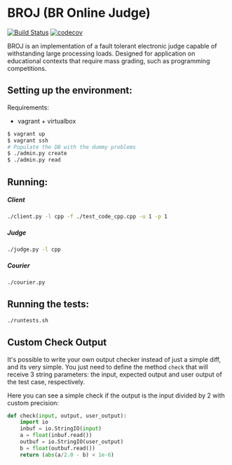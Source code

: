 # BROJ (BR Online Judge)

[![Build Status](https://travis-ci.org/BROnlineJudge/broj.svg?branch=master)](https://travis-ci.org/BROnlineJudge/broj)
[![codecov](https://codecov.io/gh/BROnlineJudge/broj/branch/master/graph/badge.svg)](https://codecov.io/gh/BROnlineJudge/broj)

BROJ is an implementation of a fault tolerant electronic judge capable of withstanding large processing loads. Designed for application on educational contexts that require mass grading, such as programming competitions.  

## Setting up the environment:

Requirements:
* vagrant + virtualbox

```sh
$ vagrant up
$ vagrant ssh
# Populate the DB with the dummy problems
$ ./admin.py create
$ ./admin.py read
```

## Running:

##### Client
```sh
./client.py -l cpp -f ./test_code_cpp.cpp -u 1 -p 1
```

##### Judge
```sh
./judge.py -l cpp
```

##### Courier
```sh
./courier.py
```

## Running the tests:
```sh
./runtests.sh
```

## Custom Check Output

It's possible to write your own output checker instead of just a simple diff, and its very simple. You just need to define the method `check` that will receive 3 string parameters: the input, expected output and user output of the test case, respectively.  

Here you can see a simple check if the output is the input divided by 2 with custom precision:
```python
def check(input, output, user_output):
    import io
    inbuf = io.StringIO(input)
    a = float(inbuf.read())
    outbuf = io.StringIO(user_output)
    b = float(outbuf.read())
    return (abs(a/2.0 - b) < 1e-6)
```
